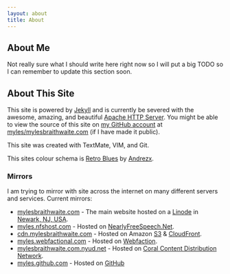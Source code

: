 ```yaml
---
layout: about
title: About
---
```


About Me
--------

Not really sure what I should write here right now so I will put a big TODO so I can remember to update this section soon.

About This Site
---------------

This site is powered by [Jekyll](http://jekyllrb.com/ "Jekyll - Transform your text into a monster") and is currently be severed with the awesome, amazing, and beautiful [Apache HTTP Server](http://httpd.apache.org/ "Apache HTTP Server - The Number One HTTP Server On The Internet"). You might be able to view the source of this site on [my GitHub account](http://github.com/myles "Myles Braithwaite's GitHub Profile") at [myles/mylesbraithwaite.com](http://github.com/myles/mylesbraithwaite.com) (if I have made it public).

This site was created with TextMate, VIM, and Git.

This sites colour schema is [Retro Blues](http://kuler.adobe.com/#themeID/1153379) by [Andrezx](http://kuler.adobe.com/#themes/search?term=userId%3A411194).

### Mirrors

I am trying to mirror with site across the internet on many different servers and services. Current mirrors:

* [mylesbraithwaite.com](http://mylesbraithwaite.com/) - The main website hosted on a [Linode](http://linode.com/) in [Newark, NJ, USA](http://goo.gl/maps/sE6t "Google Map of Newark, New Jersey").
* [myles.nfshost.com](http://myles.nfshost.com/) - Hosted on  [NearlyFreeSpeech.Net](https://www.nearlyfreespeech.net/).
* [cdn.mylesbraithwaite.com](http://cdn.mylesbraithwaite.com/index.html) - Hosted on Amazon [S3](http://aws.amazon.com/s3/ "Amazon Web Service S3") & [CloudFront](http://aws.amazon.com/cloudfront/ "Amazon Web Service CloudFront").
* [myles.webfactional.com](http://myles.webfactional.com/) - Hosted on [Webfaction](http://webfaction.com/).
* [mylesbraithwaite.com.nyud.net](http://mylesbraithwaite.com.nyud.net/) - Hosted on [Coral Content Distribution Network](http://www.coralcdn.org/).
* [myles.github.com](http://myles.github.com/) - Hosted on [GitHub](http://github.com/)

